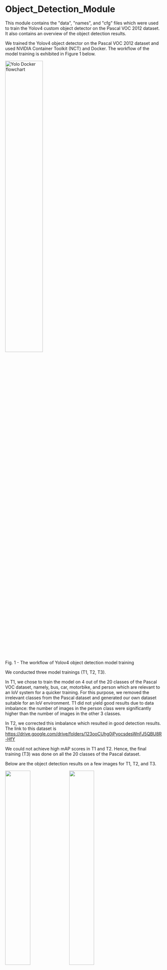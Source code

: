 # Object_Detection_Module
This module contains the "data", "names", and "cfg" files which were used to train the Yolov4 custom object detector on the Pascal VOC 2012 dataset. It also contains an overview of the object detection results.

We trained the Yolov4 object detector on the Pascal VOC 2012 dataset and used NVIDIA Container Toolkit (NCT) and Docker. The workflow of the model training is exhibited in Figure 1 below.

<img src="https://user-images.githubusercontent.com/13494311/185402589-f3c55db3-1a04-4bc2-ab78-23bc8e587452.png" alt="Yolo Docker flowchart" width=49% height=49%>
<p align = "left">
Fig. 1 - The workflow of Yolov4 object detection model training
</p>

We conducted three model trainings (T1, T2, T3). 

In T1, we chose to train the model on 4 out of the 20 classes of the Pascal VOC dataset, namely, bus, car, motorbike, and person which are relevant to an IoV system for a quicker training. For this purpose, we removed the irrelevant classes from the Pascal dataset and generated our own dataset suitable for an IoV environment. T1 did not yield good results due to data imbalance: the number of images in the person class were significantly higher than the number of images in the other 3 classes.

In T2, we corrected this imbalance which resulted in good detection results. The link to this dataset is https://drive.google.com/drive/folders/123ooCUhg0jPyocsdesWnFJ5QBU8R-HfY

We could not achieve high mAP scores in T1 and T2. Hence, the final training (T3) was done on all the 20 classes of the Pascal dataset. 

Below are the object detection results on a few images for T1, T2, and T3.

<p float="left">
  <img src="https://user-images.githubusercontent.com/13494311/185402972-c95ecbb8-ddee-444b-a019-e3341f255a54.jpg" width=40% />
  <img src="https://user-images.githubusercontent.com/13494311/185403048-cd958614-4cce-42c9-82f2-1f6cdbe7b9d9.jpg" width=40% /> 
  <img src="https://user-images.githubusercontent.com/13494311/185403138-009dda45-7f17-40f2-a90e-888ae1f8fecf.jpg" width=40% />
</p>
